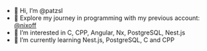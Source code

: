 - 👋 Hi, I’m @patzsl
- 🚀 Explore my journey in programming with my previous account: [@nixoff](https://github.com/nixoff)
- 👀 I’m interested in C, CPP, Angular, Nx, PostgreSQL, Nest.js
- 🌱 I’m currently learning Nest.js, PostgreSQL, C and CPP
